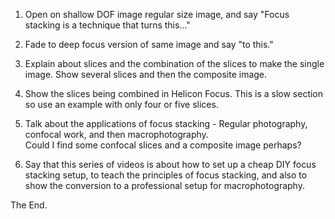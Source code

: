 
1) Open on shallow DOF image regular size image, and say "Focus stacking is a technique that turns this..."

2) Fade to deep focus version of same image and say "to this."

3) Explain about slices and the combination of the slices to make the single image. Show several slices and then the composite image. 

4) Show the slices being combined in Helicon Focus. This is a slow section so use an example with only four or five slices. 

5) Talk about the applications of focus stacking - Regular photography, confocal work, and then macrophotography. <br>
Could I find some confocal slices and a composite image perhaps? 

6) Say that this series of videos is about how to set up a cheap DIY focus stacking setup, to teach the principles of focus stacking, and also to show the conversion to a professional setup for macrophotography. 

The End. 
